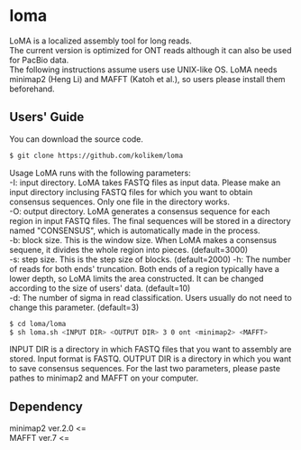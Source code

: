 # loma

LoMA is a localized assembly tool for long reads.  
The current version is optimized for ONT reads although it can also be used for PacBio data.  
The following instructions assume users use UNIX-like OS. LoMA needs minimap2 (Heng Li) and MAFFT (Katoh et al.), so users please install them beforehand.

## Users' Guide
You can download the source code.
```sh
$ git clone https://github.com/kolikem/loma
```
Usage
LoMA runs with the following parameters:  
-I: input directory. LoMA takes FASTQ files as input data. Please make an input directory inclusing FASTQ files for which you want to obtain consensus sequences. Only one file in the directory works.  
-O: output directory. LoMA generates a consensus sequence for each region in input FASTQ files. The final sequences will be stored in a directory named "CONSENSUS", which is automatically made in the process.  
-b: block size. This is the window size. When LoMA makes a consensus sequene, it divides the whole region into pieces. (default=3000)  
-s: step size. This is the step size of blocks. (default=2000)
-h: The number of reads for both ends' truncation. Both ends of a region typically have a lower depth, so LoMA limits the area constructed. It can be changed according to the size of users' data. (default=10)  
-d: The number of sigma in read classification. Users usually do not need to change this parameter. (default=3)

```sh
$ cd loma/loma
$ sh loma.sh <INPUT DIR> <OUTPUT DIR> 3 0 ont <minimap2> <MAFFT>
```
INPUT DIR is a directory in which FASTQ files that you want to assembly are stored.
Input format is FASTQ.
OUTPUT DIR is a directory in which you want to save consensus sequences.
For the last two parameters, please paste pathes to minimap2 and MAFFT on your computer.

## Dependency
minimap2 ver.2.0 <=  
MAFFT ver.7 <=

